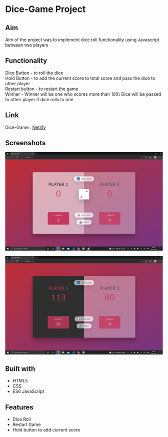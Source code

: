 # Dice-Game Project

## Aim

Aim of the project was to implement dice roll functionality using Javascript between two players

## Functionality

Dice Button - to roll the dice\
Hold Button - to add the current score to total score and pass the dice to other player\
Restart button - to restart the game\
Winner - Winner will be one who scores more than 100\ 
Dice will be passed to other player if dice rolls to one

## Link

Dice-Game : [Netlify](https://dice-game-projects.netlify.app/) 

## Screenshots

![Alt text](/img/screenshots/ss2.png?raw=true)

![Alt text](/img/screenshots/ss1.png?raw=true "When player wins the game")


## Built with

* HTML5
* CSS
* ES6 JavaScript

## Features

* Dice Roll
* Restart Game
* Hold button to add current score 
